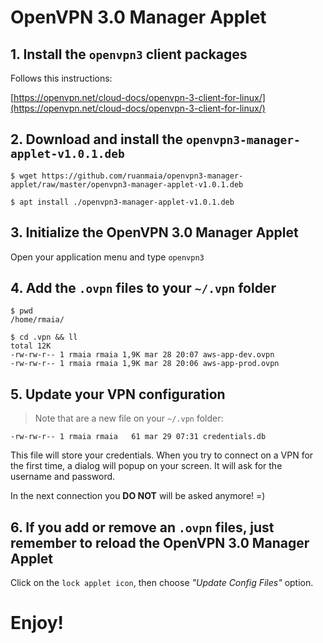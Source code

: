 # OpenVPN 3.0 Manager Applet

## 1. Install the `openvpn3` client packages
Follows this instructions:


[https://openvpn.net/cloud-docs/openvpn-3-client-for-linux/](https://openvpn.net/cloud-docs/openvpn-3-client-for-linux/)

## 2. Download and install the `openvpn3-manager-applet-v1.0.1.deb`
```shell
$ wget https://github.com/ruanmaia/openvpn3-manager-applet/raw/master/openvpn3-manager-applet-v1.0.1.deb

$ apt install ./openvpn3-manager-applet-v1.0.1.deb 
```
## 3. Initialize the OpenVPN 3.0 Manager Applet
Open your application menu and type `openvpn3`


## 4. Add the `.ovpn` files to your `~/.vpn` folder
```shell
$ pwd
/home/rmaia/

$ cd .vpn && ll
total 12K
-rw-rw-r-- 1 rmaia rmaia 1,9K mar 28 20:07 aws-app-dev.ovpn
-rw-rw-r-- 1 rmaia rmaia 1,9K mar 28 20:06 aws-app-prod.ovpn
```
## 5. Update your VPN configuration
> Note that are a new file on your `~/.vpn` folder:
```shell
-rw-rw-r-- 1 rmaia rmaia   61 mar 29 07:31 credentials.db
```
This file will store your credentials. When you try to connect on a VPN for the first time, a dialog will popup on your screen. It will ask for the username and password. 

In the next connection you **DO NOT** will be asked anymore! =)

## 6. If you add or remove an `.ovpn` files, just remember to reload the OpenVPN 3.0 Manager Applet
Click on the `lock applet icon`, then choose *"Update Config Files"* option.


# Enjoy!